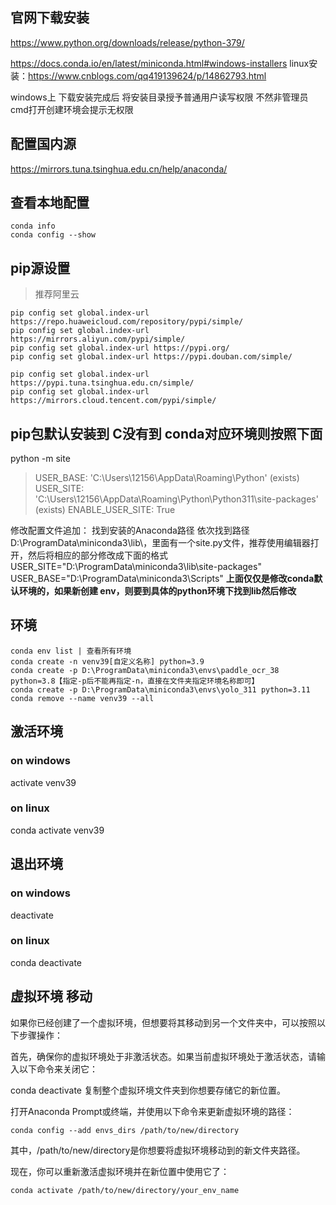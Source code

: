 
## 官网下载安装
https://www.python.org/downloads/release/python-379/

https://docs.conda.io/en/latest/miniconda.html#windows-installers
linux安装：https://www.cnblogs.com/qq419139624/p/14862793.html

windows上 下载安装完成后 将安装目录授予普通用户读写权限 不然非管理员cmd打开创建环境会提示无权限
## 配置国内源

https://mirrors.tuna.tsinghua.edu.cn/help/anaconda/

## 查看本地配置
```
conda info
conda config --show
```
## pip源设置
> 推荐阿里云
```
pip config set global.index-url https://repo.huaweicloud.com/repository/pypi/simple/
pip config set global.index-url https://mirrors.aliyun.com/pypi/simple/
pip config set global.index-url https://pypi.org/
pip config set global.index-url https://pypi.douban.com/simple/

pip config set global.index-url https://pypi.tuna.tsinghua.edu.cn/simple/
pip config set global.index-url https://mirrors.cloud.tencent.com/pypi/simple/
```

## pip包默认安装到 C没有到 conda对应环境则按照下面
python -m site

>USER_BASE: 'C:\\Users\\12156\\AppData\\Roaming\\Python' (exists)
>USER_SITE: 'C:\\Users\\12156\\AppData\\Roaming\\Python\\Python311\\site-packages' (exists)
>ENABLE_USER_SITE: True

修改配置文件追加：
找到安装的Anaconda路径 依次找到路径D:\ProgramData\miniconda3\lib\，里面有一个site.py文件，推荐使用编辑器打开，然后将相应的部分修改成下面的格式
USER_SITE="D:\ProgramData\miniconda3\lib\site-packages"
USER_BASE="D:\ProgramData\miniconda3\Scripts"
**上面仅仅是修改conda默认环境的，如果新创建 env，则要到具体的python环境下找到lib然后修改**



## 环境
```
conda env list | 查看所有环境
conda create -n venv39[自定义名称] python=3.9
conda create -p D:\ProgramData\miniconda3\envs\paddle_ocr_38 python=3.8【指定-p后不能再指定-n，直接在文件夹指定环境名称即可】
conda create -p D:\ProgramData\miniconda3\envs\yolo_311 python=3.11
conda remove --name venv39 --all
```
## 激活环境
### on windows
activate venv39
### on linux
conda activate venv39

## 退出环境
### on windows
deactivate
### on linux
conda deactivate

## 虚拟环境 移动
如果你已经创建了一个虚拟环境，但想要将其移动到另一个文件夹中，可以按照以下步骤操作：

首先，确保你的虚拟环境处于非激活状态。如果当前虚拟环境处于激活状态，请输入以下命令来关闭它：


conda deactivate
复制整个虚拟环境文件夹到你想要存储它的新位置。

打开Anaconda Prompt或终端，并使用以下命令来更新虚拟环境的路径：

```
conda config --add envs_dirs /path/to/new/directory
```
其中，/path/to/new/directory是你想要将虚拟环境移动到的新文件夹路径。

现在，你可以重新激活虚拟环境并在新位置中使用它了：
```
conda activate /path/to/new/directory/your_env_name
```